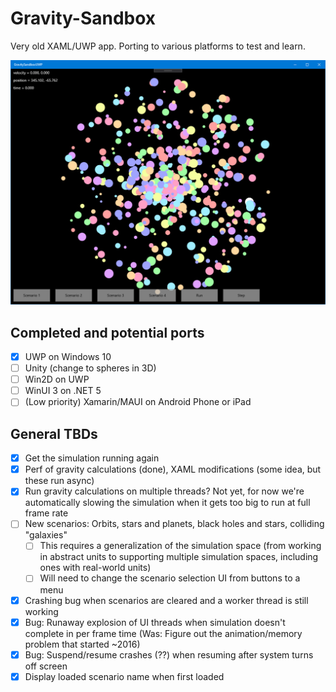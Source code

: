 # Gravity-Sandbox
Very old XAML/UWP app. Porting to various platforms to test and learn.


![Screenshot of UWP app](Images/UWP-Screenshot.png)

## Completed and potential ports
- [x] UWP on Windows 10
- [ ] Unity (change to spheres in 3D)
- [ ] Win2D on UWP
- [ ] WinUI 3 on .NET 5
- [ ] (Low priority) Xamarin/MAUI on Android Phone or iPad

## General TBDs
- [x] Get the simulation running again
- [x] Perf of gravity calculations (done), XAML modifications (some idea, but these run async)
- [x] Run gravity calculations on multiple threads? Not yet, for now we're automatically slowing the simulation when it gets too big to run at full frame rate
- [ ] New scenarios: Orbits, stars and planets, black holes and stars, colliding "galaxies"
    - [ ] This requires a generalization of the simulation space (from working in abstract units to supporting multiple simulation spaces, including ones with real-world units)
    - [ ] Will need to change the scenario selection UI from buttons to a menu
- [x] Crashing bug when scenarios are cleared and a worker thread is still working
- [x] Bug: Runaway explosion of UI threads when simulation doesn't complete in per frame time (Was: Figure out the animation/memory problem that started ~2016)
- [x] Bug: Suspend/resume crashes (??) when resuming after system turns off screen
- [x] Display loaded scenario name when first loaded
